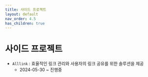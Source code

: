 ```yaml
---
title: 사이드 프로젝트
layout: default
nav_order: 4.5
has_children: true
---
```


# 사이드 프로젝트
- `Alllink` :  효율적인 링크 관리와 사용자의 링크 공유를 위한 솔루션을 제공
    - 2024-05-30 ~ 진행중 

[//]: # (## The layout concept)

[//]: # ()
[//]: # (See the [Jekyll docs page about layouts] for an explanation of the general idea of layouts and how to specify them.)

[//]: # ()
[//]: # (You can use [Jekyll's front matter defaults] to specify the same layout for many pages.)

[//]: # ()
[//]: # (## The `default` layout)

[//]: # ()
[//]: # (This page uses the default layout.)

[//]: # ()
[//]: # (It is a *responsive* layout: on medium and larger width displays, it displays a sidebar, including a navigation panel; on smaller width displays, the sidebar is automatically hidden under a button.)

[//]: # ()
[//]: # (Each child &#40;and grandchild&#41; page of a top-level page has so-called *breadcrumbs*: links to its parent &#40;and grandparent&#41; pages. It shows the breadcrumbs above the main content of the page.)

[//]: # ()
[//]: # (Each page that has child pages generally has a list of links to those pages &#40;you can suppress it by `has_toc: false` in the front matter&#41;. It shows the list as a *table of contents* below the main content.)

[//]: # ()
[//]: # (## The `minimal` layout)

[//]: # ()
[//]: # (A child and grandchild page of this page use the minimal layout. This differs from the default layout by omitting the sidebar---and thereby also the navigation panel. To navigate between pages with the minimal layout, you can use the breadcrumbs and the tables of contents.)

[//]: # ()
[//]: # (## Selectively hiding or showing the sidebar)

[//]: # ()
[//]: # ([Jekyll's front matter defaults] can be used to apply the `minimal` layout for many pages. But there are also other variables that can control the page layout. In `_config.yml`, you can set `nav_enabled: false` to disable the sidebar navigation panel across the entire site. This can then be selectively enabled on a page-by-page basis by assigning the `nav_enabled: true` page [front matter] variable. For instance, this could be used to enable sidebar navigation on a home page while all other pages have sidebar navigation disabled.)

[//]: # ()
[//]: # (```yaml)

[//]: # (---)

[//]: # (layout: default)

[//]: # (title: Home)

[//]: # (nav_enabled: true)

[//]: # (---)

[//]: # ()
[//]: # (```)

[//]: # (## Other layouts)

[//]: # ()
[//]: # (Just the Docs has further layouts: `about`, `home`, `page`, and `post`. Currently, they are all based on the `default` layout. See the [Jekyll docs about inheritance] for how to customize them.)

[//]: # ()

